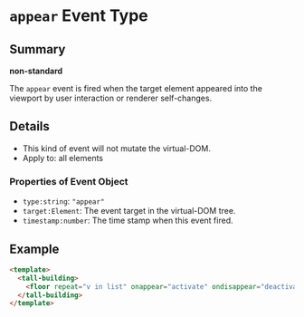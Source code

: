 # `appear` Event Type

## Summary

**non-standard**

The `appear` event is fired when the target element appeared into the viewport by user interaction or renderer self-changes.

## Details

* This kind of event will not mutate the virtual-DOM.
* Apply to: all elements

### Properties of Event Object

* `type:string`: `"appear"`
* `target:Element`: The event target in the virtual-DOM tree.
* `timestamp:number`: The time stamp when this event fired.

## Example

```html
<template>
  <tall-building>
    <floor repeat="v in list" onappear="activate" ondisappear="deactivate"></floor>
  </tall-building>
</template>
```
